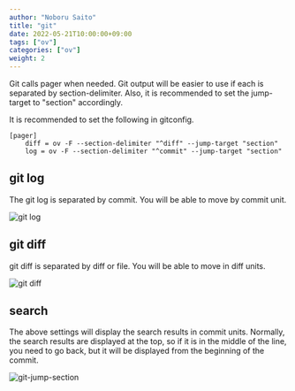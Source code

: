 ```yaml
---
author: "Noboru Saito"
title: "git"
date: 2022-05-21T10:00:00+09:00
tags: ["ov"]
categories: ["ov"]
weight: 2
---
```


Git calls pager when needed.
Git output will be easier to use if each is separated by section-delimiter.
Also, it is recommended to set the jump-target to "section" accordingly.

It is recommended to set the following in gitconfig.

```config
[pager]
    diff = ov -F --section-delimiter "^diff" --jump-target "section"
    log = ov -F --section-delimiter "^commit" --jump-target "section"
```

## git log

The git log is separated by commit.
You will be able to move by commit unit.

![git log](/ov/git-log.gif)

## git diff

git diff is separated by diff or file.
You will be able to move in diff units.

![git diff](/ov/git-diff.gif)

## search

The above settings will display the search results in commit units.
Normally, the search results are displayed at the top, so if it is in the middle of the line, you need to go back, but it will be displayed from the beginning of the commit.

![git-jump-section](/blog/ov-jump-section.gif)
